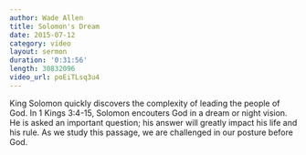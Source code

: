 ```yaml
---
author: Wade Allen
title: Solomon's Dream
date: 2015-07-12
category: video
layout: sermon
duration: '0:31:56' 
length: 30832096
video_url: poEiTLsq3u4
---
```


King Solomon quickly discovers the complexity of leading the people of God. In 1 Kings 3:4-15, Solomon encouters God in a dream or night vision. He is asked an important question; his answer will greatly impact his life and his rule. As we study this passage, we are challenged in our posture before God.
